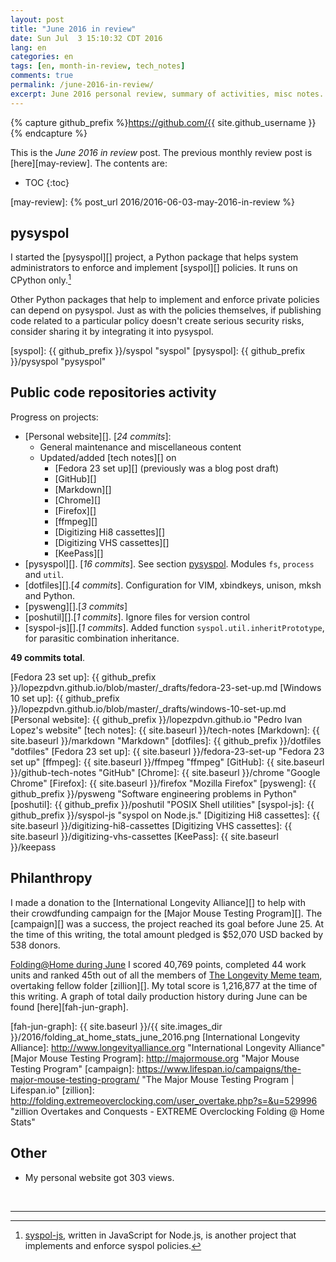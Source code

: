 ```yaml
---
layout: post
title: "June 2016 in review"
date: Sun Jul  3 15:10:32 CDT 2016
lang: en
categories: en
tags: [en, month-in-review, tech_notes]
comments: true
permalink: /june-2016-in-review/
excerpt: June 2016 personal review, summary of activities, misc notes...
---
```


{% capture github_prefix %}https://github.com/{{ site.github_username }}{% endcapture %}

This is the *June 2016 in review* post. The previous monthly review post is
[here][may-review].  The contents are:

* TOC
{:toc}

[may-review]: {% post_url 2016/2016-06-03-may-2016-in-review %}

## pysyspol ############################################################

I started the [pysyspol][] project, a Python package that helps system
administrators to enforce and implement [syspol][] policies. It runs on CPython
only.[^1]

Other Python packages that help to implement and enforce private policies can
depend on pysyspol. Just as with the policies themselves, if publishing code
related to a particular policy doesn't create serious security risks, consider
sharing it by integrating it into pysyspol.

[syspol]: {{ github_prefix }}/syspol "syspol"
[pysyspol]: {{ github_prefix }}/pysyspol "pysyspol"
[^1]: [syspol-js](https://github.com/lopezpdvn/syspol-js "syspol-js"), written in JavaScript for Node.js, is another project that implements and enforce syspol policies.

## Public code repositories activity ###################################

Progress on projects:

- [Personal website][]. [*24 commits*]:
  - General maintenance and miscellaneous content
  - Updated/added [tech notes][] on
    - [Fedora 23 set up][] (previously was a blog post draft)
    - [GitHub][]
    - [Markdown][]
    - [Chrome][]
    - [Firefox][]
    - [ffmpeg][]
    - [Digitizing Hi8 cassettes][]
    - [Digitizing VHS cassettes][]
    - [KeePass][]
- [pysyspol][]. [*16 commits*]. See section [pysyspol](#pysyspol). Modules
  `fs`, `process` and `util`.
- [dotfiles][].[*4 commits*]. Configuration for VIM, xbindkeys, unison, mksh
  and Python.
- [pysweng][].[*3 commits*]
- [poshutil][].[*1 commits*]. Ignore files for version control
- [syspol-js][].[*1 commits*]. Added function
  `syspol.util.inheritPrototype`, for parasitic combination inheritance.

**49 commits total**.

[Fedora 23 set up]: {{ github_prefix }}/lopezpdvn.github.io/blob/master/_drafts/fedora-23-set-up.md
[Windows 10 set up]: {{ github_prefix }}/lopezpdvn.github.io/blob/master/_drafts/windows-10-set-up.md
[Personal website]: {{ github_prefix }}/lopezpdvn.github.io "Pedro Ivan Lopez's website"
[tech notes]: {{ site.baseurl }}/tech-notes
[Markdown]: {{ site.baseurl }}/markdown "Markdown"
[dotfiles]: {{ github_prefix }}/dotfiles "dotfiles"
[Fedora 23 set up]: {{ site.baseurl }}/fedora-23-set-up "Fedora 23 set up"
[ffmpeg]: {{ site.baseurl }}/ffmpeg "ffmpeg"
[GitHub]: {{ site.baseurl }}/github-tech-notes "GitHub"
[Chrome]: {{ site.baseurl }}/chrome "Google Chrome"
[Firefox]: {{ site.baseurl }}/firefox "Mozilla Firefox"
[pysweng]: {{ github_prefix }}/pysweng "Software engineering problems in Python"
[poshutil]: {{ github_prefix }}/poshutil "POSIX Shell utilities"
[syspol-js]: {{ github_prefix }}/syspol-js "syspol on Node.js."
[Digitizing Hi8 cassettes]: {{ site.baseurl }}/digitizing-hi8-cassettes
[Digitizing VHS cassettes]: {{ site.baseurl }}/digitizing-vhs-cassettes
[KeePass]: {{ site.baseurl }}/keepass

## Philanthropy #######################################################

I made a donation to the [International Longevity Alliance][] to help with
their crowdfunding campaign for the [Major Mouse Testing Program][].  The
[campaign][] was a success, the project reached its goal before June 25. At the
time of this writing, the total amount pledged is $52,070 USD backed by 538
donors.

[Folding@Home during June][fah-stats] I scored 40,769 points, completed 44 work
units and ranked 45th out of all the members of [The Longevity Meme team][],
overtaking fellow folder [zillion][]. My total score is 1,216,877 at the time
of this writing.  A graph of total daily production history during June can be
found [here][fah-jun-graph].

[fah-stats]: http://folding.extremeoverclocking.com/user_summary.php?s=&u=648628 "dreilopz - User Summary - EXTREME Overclocking Folding @ Home Stats"
[The Longevity Meme team]: http://folding.extremeoverclocking.com/user_list.php?s=&t=32461 "The Longevity Meme Individual Users List"
[fah-jun-graph]: {{ site.baseurl }}/{{ site.images_dir }}/2016/folding_at_home_stats_june_2016.png
[International Longevity Alliance]: http://www.longevityalliance.org "International Longevity Alliance"
[Major Mouse Testing Program]: http://majormouse.org "Major Mouse Testing Program"
[campaign]: https://www.lifespan.io/campaigns/the-major-mouse-testing-program/ "The Major Mouse Testing Program | Lifespan.io"
[zillion]: http://folding.extremeoverclocking.com/user_overtake.php?s=&u=529996 "zillion Overtakes and Conquests - EXTREME Overclocking Folding @ Home Stats"

## Other ###############################################################

- My personal website got 303 views.

<br/>

---
